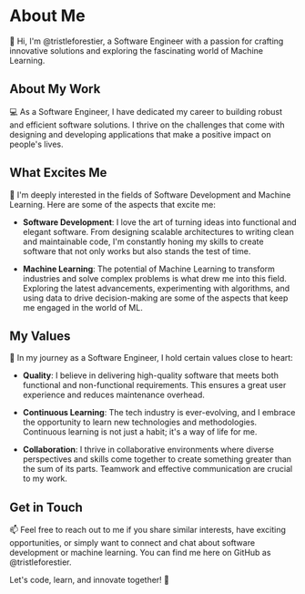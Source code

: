 # About Me

👋 Hi, I'm @tristleforestier, a Software Engineer with a passion for crafting innovative solutions and exploring the fascinating world of Machine Learning.

## About My Work

💻 As a Software Engineer, I have dedicated my career to building robust and efficient software solutions. I thrive on the challenges that come with designing and developing applications that make a positive impact on people's lives.

## What Excites Me

👀 I'm deeply interested in the fields of Software Development and Machine Learning. Here are some of the aspects that excite me:

- **Software Development**: I love the art of turning ideas into functional and elegant software. From designing scalable architectures to writing clean and maintainable code, I'm constantly honing my skills to create software that not only works but also stands the test of time.

- **Machine Learning**: The potential of Machine Learning to transform industries and solve complex problems is what drew me into this field. Exploring the latest advancements, experimenting with algorithms, and using data to drive decision-making are some of the aspects that keep me engaged in the world of ML.

## My Values

🌟 In my journey as a Software Engineer, I hold certain values close to heart:

- **Quality**: I believe in delivering high-quality software that meets both functional and non-functional requirements. This ensures a great user experience and reduces maintenance overhead.

- **Continuous Learning**: The tech industry is ever-evolving, and I embrace the opportunity to learn new technologies and methodologies. Continuous learning is not just a habit; it's a way of life for me.

- **Collaboration**: I thrive in collaborative environments where diverse perspectives and skills come together to create something greater than the sum of its parts. Teamwork and effective communication are crucial to my work.

## Get in Touch

📫 Feel free to reach out to me if you share similar interests, have exciting opportunities, or simply want to connect and chat about software development or machine learning. You can find me here on GitHub as @tristleforestier.

Let's code, learn, and innovate together! 🚀
